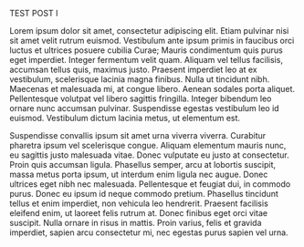TEST POST I

Lorem ipsum dolor sit amet, consectetur adipiscing elit. Etiam pulvinar nisi sit amet velit rutrum euismod. Vestibulum ante ipsum primis in faucibus orci luctus et ultrices posuere cubilia Curae; Mauris condimentum quis purus eget imperdiet. Integer fermentum velit quam. Aliquam vel tellus facilisis, accumsan tellus quis, maximus justo. Praesent imperdiet leo at ex vestibulum, scelerisque lacinia magna finibus. Nulla ut tincidunt nibh. Maecenas et malesuada mi, at congue libero. Aenean sodales porta aliquet. Pellentesque volutpat vel libero sagittis fringilla. Integer bibendum leo ornare nunc accumsan pulvinar. Suspendisse egestas vestibulum leo id euismod. Vestibulum dictum lacinia metus, ut elementum est.

Suspendisse convallis ipsum sit amet urna viverra viverra. Curabitur pharetra ipsum vel scelerisque congue. Aliquam elementum mauris nunc, eu sagittis justo malesuada vitae. Donec vulputate eu justo at consectetur. Proin quis accumsan ligula. Phasellus semper, arcu at lobortis suscipit, massa metus porta ipsum, ut interdum enim ligula nec augue. Donec ultrices eget nibh nec malesuada. Pellentesque et feugiat dui, in commodo purus. Donec eu ipsum id neque commodo pretium. Phasellus tincidunt tellus et enim imperdiet, non vehicula leo hendrerit. Praesent facilisis eleifend enim, ut laoreet felis rutrum at. Donec finibus eget orci vitae suscipit. Nulla ornare in risus in mattis. Proin varius, felis et gravida imperdiet, sapien arcu consectetur mi, nec egestas purus sapien vel urna.

